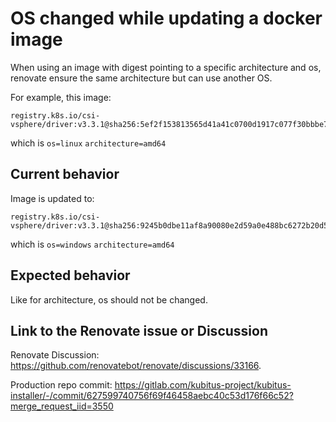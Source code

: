# OS changed while updating a docker image

When using an image with digest pointing to a specific architecture and os, renovate ensure the same architecture but can use another OS.

For example, this image:

```
registry.k8s.io/csi-vsphere/driver:v3.3.1@sha256:5ef2f153813565d41a41c0700d1917c077f30bbbe735fd3f9e9ba18956d65bed
```

which is `os=linux` `architecture=amd64`

## Current behavior

Image is updated to:

```
registry.k8s.io/csi-vsphere/driver:v3.3.1@sha256:9245b0dbe11af8a90080e2d59a0e488bc6272b20d50eab3f643967c3d117a957
```

which is `os=windows` `architecture=amd64`

## Expected behavior

Like for architecture, os should not be changed.

## Link to the Renovate issue or Discussion

Renovate Discussion: https://github.com/renovatebot/renovate/discussions/33166.

Production repo commit: https://gitlab.com/kubitus-project/kubitus-installer/-/commit/627599740756f69f46458aebc40c53d176f66c52?merge_request_iid=3550

